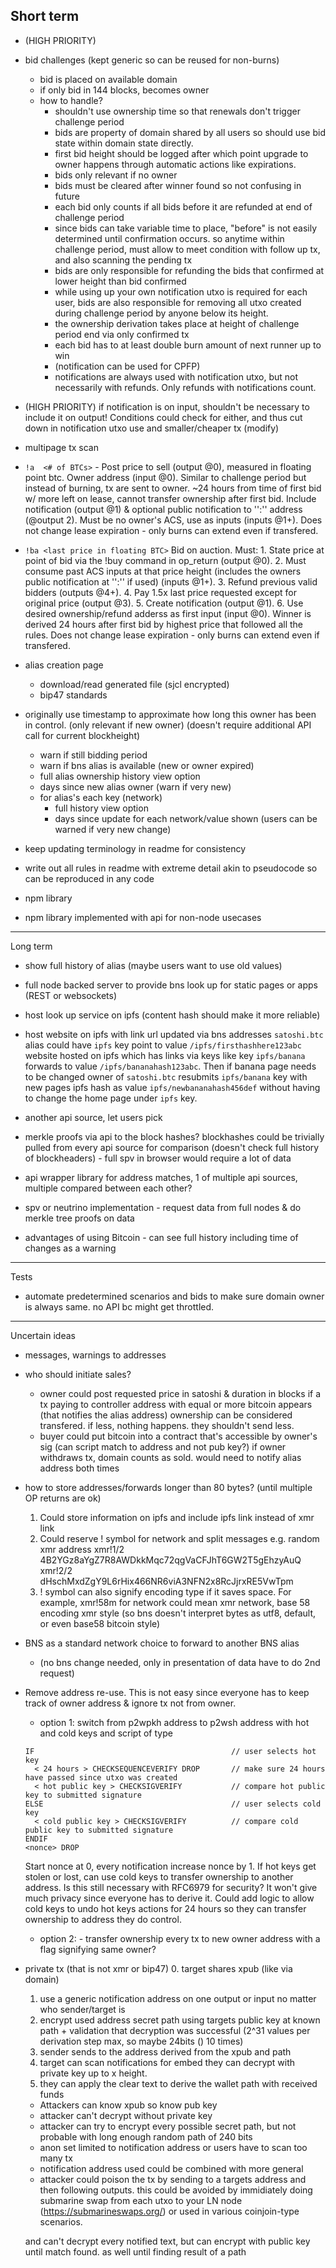 
## Short term

- (HIGH PRIORITY)

- bid challenges (kept generic so can be reused for non-burns)
  - bid is placed on available domain
  - if only bid in 144 blocks, becomes owner
  - how to handle?
    - shouldn't use ownership time so that renewals don't trigger challenge period
    - bids are property of domain shared by all users so should use bid state within domain state directly.
    - first bid height should be logged after which point upgrade to owner happens through automatic actions like expirations.
    - bids only relevant if no owner
    - bids must be cleared after winner found so not confusing in future
    - each bid only counts if all bids before it are refunded at end of challenge period
    - since bids can take variable time to place, "before" is not easily determined until confirmation occurs. so anytime within challenge period, must allow to meet condition with follow up tx, and also scanning the pending tx
    - bids are only responsible for refunding the bids that confirmed at lower height than bid confirmed
    - while using up your own notification utxo is required for each user, bids are also responsible for removing all utxo created during challenge period by anyone below its height.
    - the ownership derivation takes place at height of challenge period end via only confirmed tx
    - each bid has to at least double burn amount of next runner up to win
    - (notification can be used for CPFP)
    - notifications are always used with notification utxo, but not necessarily with refunds. Only refunds with notifications count.

- (HIGH PRIORITY) if notification is on input, shouldn't be necessary to include it on output! Conditions could check for either, and thus cut down in notification utxo use and smaller/cheaper tx  (modify)

- multipage tx scan


- `!a  <# of BTCs>` - Post price to sell (output @0), measured in floating point btc. Owner address (input @0). Similar to challenge period but instead of burning, tx are sent to owner. ~24 hours from time of first bid w/ more left on lease, cannot transfer ownership after first bid. Include notification (output @1) & optional public notification to '':'' address (@output 2). Must be no owner's ACS, use as inputs (inputs @1+). Does not change lease expiration - only burns can extend even if transfered.

- `!ba <last price in floating BTC>` Bid on auction. Must: 1. State price at point of bid via the !buy command in op_return (output @0). 2. Must consume past ACS inputs at that price height (includes the owners public notification at '':'' if used) (inputs @1+). 3. Refund previous valid bidders (outputs @4+). 4. Pay 1.5x last price requested except for original price (output @3). 5. Create notification (output @1). 6. Use desired ownership/refund adderss as first input (input @0). Winner is derived 24 hours after first bid by highest price that followed all the rules. Does not change lease expiration - only burns can extend even if transfered.

- alias creation page
    - download/read generated file (sjcl encrypted)
    - bip47 standards

- originally use timestamp to approximate how long this owner has been in control. (only relevant if new owner)
  (doesn't require additional API call for current blockheight)
  - warn if still bidding period
  - warn if bns alias is available (new or owner expired)
  - full alias ownership history view option
  - days since new alias owner (warn if very new)
  - for alias's each key (network)
    - full history view option
    - days since update for each network/value shown (users can be warned if very new change)

- keep updating terminology in readme for consistency
- write out all rules in readme with extreme detail akin to pseudocode so can be reproduced in any code

- npm library

- npm library implemented with api for non-node usecases

---
Long term

- show full history of alias (maybe users want to use old values)

- full node backed server to provide bns look up for static pages or apps (REST or websockets)

- host look up service on ipfs (content hash should make it more reliable)

- host website on ipfs with link url updated via bns addresses
  `satoshi.btc` alias could have `ipfs` key point to value `/ipfs/firsthashhere123abc` website hosted on ipfs which has links via keys like key `ipfs/banana` forwards to value `/ipfs/bananahash123abc`. Then if banana page needs to be changed owner of `satoshi.btc` resubmits `ipfs/banana` key with new pages ipfs hash as value `ipfs/newbananahash456def` without having to change the home page under `ipfs` key.

- another api source, let users pick

- merkle proofs via api to the block hashes? blockhashes could be trivially pulled from every api source for comparison (doesn't check full history of blockheaders) - full spv in browser would require a lot of data

- api wrapper library for address matches, 1 of multiple api sources, multiple compared between each other?

- spv or neutrino implementation - request data from full nodes & do merkle tree proofs on data

- advantages of using Bitcoin - can see full history including time of changes as a warning

---
Tests

- automate predetermined scenarios and bids to make sure domain owner is always same. no API bc might get throttled.

---

Uncertain ideas

- messages, warnings to addresses

- who should initiate sales?
  - owner could post requested price in satoshi & duration in blocks
    if a tx paying to controller address with equal or more bitcoin appears (that notifies the alias address) ownership can be considered transfered. if less, nothing happens. they shouldn't send less.
  - buyer could put bitcoin into a contract that's accessible by owner's sig (can script match to address and not pub key?)
    if owner withdraws tx, domain counts as sold. would need to notify alias address both times

- how to store addresses/forwards longer than 80 bytes? (until multiple OP returns are ok)
  1. Could store information on ipfs and include ipfs link instead of xmr link
  2. Could reserve ! symbol for network and split messages e.g. random xmr address
    xmr!1/2 4B2YGz8aYgZ7R8AWDkkMqc72qgVaCFJhT6GW2T5gEhzyAuQ
    xmr!2/2 dHschMxdZgY9L6rHix466NR6viA3NFN2x8RcJjrxRE5VwTpm
  3. ! symbol can also signify encoding type if it saves space. For example,
    xmr!58m for network could mean xmr network, base 58 encoding xmr style (so bns doesn't interpret bytes as utf8, default, or even base58 bitcoin style)


- BNS as a standard network choice to forward to another BNS alias
  - (no bns change needed, only in presentation of data have to do 2nd request)

- Remove address re-use. This is not easy since everyone has to keep track of owner address & ignore tx not from owner.
  - option 1: switch from p2wpkh address to p2wsh address with hot and cold keys and script of type
  ```
  IF                                            // user selects hot key
    < 24 hours > CHECKSEQUENCEVERIFY DROP       // make sure 24 hours have passed since utxo was created
    < hot public key > CHECKSIGVERIFY           // compare hot public key to submitted signature
  ELSE                                          // user selects cold key
    < cold public key > CHECKSIGVERIFY          // compare cold public key to submitted signature
  ENDIF
  <nonce> DROP
  ```
  Start nonce at 0, every notification increase nonce by 1.
  If hot keys get stolen or lost, can use cold keys to transfer ownership to another address.
  Is this still necessary with RFC6979 for security? It won't give much privacy since everyone has to derive it.
  Could add logic to allow cold keys to undo hot keys actions for 24 hours so they can transfer ownership to address they do control.

  - option 2: - transfer ownership every tx to new owner address with a flag signifying same owner?

- private tx (that is not xmr or bip47)
  0. target shares xpub (like via domain)
  1. use a generic notification address on one output or input no matter who sender/target is
  2. encrypt used address secret path using targets public key at known path + validation that decryption was successful (2^31 values per derivation step max, so maybe 24bits () 10 times)
  3. sender sends to the address derived from the xpub and path
  4. target can scan notifications for embed they can decrypt with private key up to x height.
  5. they can apply the clear text to derive the wallet path with received funds

  - Attackers can know xpub so know pub key
  - attacker can't decrypt without private key
  - attacker can try to encrypt every possible secret path, but not probable with long enough random path of 240 bits
  - anon set limited to notification address or users have to scan too many tx
  - notification address used could be combined with more general
  - attacker could poison the tx by sending to a targets address and then following outputs. this could be avoided by immidiately doing submarine swap from each utxo to your LN node (https://submarineswaps.org/) or used in various coinjoin-type scenarios.

  and can't decrypt every notified text, but can encrypt with public key until match found.  as well until finding result of a path